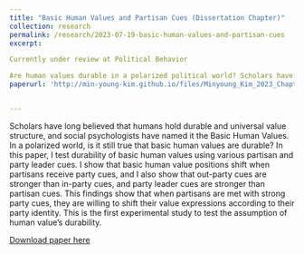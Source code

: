 ```yaml
---
title: "Basic Human Values and Partisan Cues (Dissertation Chapter)"
collection: research
permalink: /research/2023-07-19-basic-human-values-and-partisan-cues
excerpt: 

Currently under review at Political Behavior 

Are human values durable in a polarized political world? Scholars have long believed that humans hold durable and universal value structure, called the Basic Human Values that not only shape personal preferences, but also constrains and shapes political preferences at the same time. However, scholars have yet to test the reciprocal effects of politics on basic human values. This paper tests the conventional wisdom on human values' durability for the first time, using partisan cues. Using survey experiments, I find that partisans adjust their value expressions when they receive party cues more favorably when given in-party cues and refrain from values that are prompted with out-party cues. Moreover, I show that Democrats and Republicans value positions almost flip flop depending on whether they receive in-party cue or out-party cue. Thus, this paper gives the first evidence that partisan cues in the polarized American context, can even shift human value positions, and suggest the possibility of a more genuine change in value if people are consistently exposed to such party cues.
paperurl: 'http://min-young-kim.github.io/files/Minyoung_Kim_2023_Chapter1_Manuscript.pdf'


---
```

Scholars have long believed that humans hold durable and universal value structure, and social psychologists have named it the Basic Human Values. In a polarized world, is it still true that basic human values are durable? In this paper, I test durability of basic human values using various partisan and party leader cues. I show that basic human value positions shift when partisans receive party cues, and I also show that out-party cues are stronger than in-party cues, and party leader cues are stronger than partisan cues. This findings show that when partisans are met with strong party cues, they are willing to shift their value expressions according to their party identity. This is the first experimental study to test the assumption of human value’s durability. 

[Download paper here](http://min-young-kim.github.io/files/Minyoung_Kim_2023_Chapter1_Manuscript.pdf)

